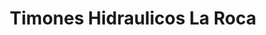 ---
title: "Timones Hidraulicos La Roca"
url: /villa-el-salvador/timones-hidraulicos-la-roca/
shop: Autowerkstatt
---